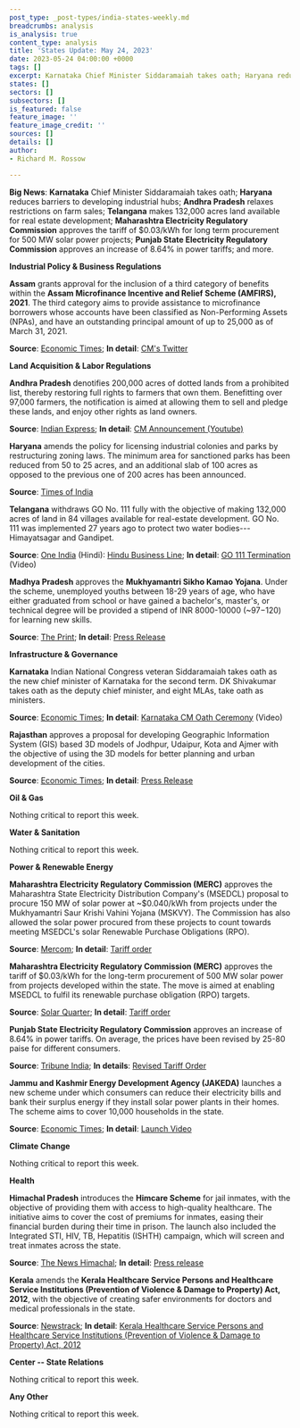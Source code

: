 ```yaml
---
post_type: _post-types/india-states-weekly.md
breadcrumbs: analysis
is_analysis: true
content_type: analysis
title: 'States Update: May 24, 2023'
date: 2023-05-24 04:00:00 +0000
tags: []
excerpt: Karnataka Chief Minister Siddaramaiah takes oath; Haryana reduces barriers to developing industrial hubs; Andhra Pradesh relaxes restrictions on farm sales; Telangana makes 132,000 acres land available for real estate development; Maharashtra Electricity Regulatory Commission** approves the tariff of $0.03/kWh for long term procurement for 500 MW solar power projects; Punjab State Electricity Regulatory Commission** approves an increase of 8.64% in power tariffs; and more.
states: []
sectors: []
subsectors: []
is_featured: false
feature_image: ''
feature_image_credit: ''
sources: []
details: []
author:
- Richard M. Rossow

---
```

**Big News**: **Karnataka** Chief Minister Siddaramaiah takes oath; **Haryana** reduces barriers to developing industrial hubs; **Andhra Pradesh** relaxes restrictions on farm sales; **Telangana** makes 132,000 acres land available for real estate development; **Maharashtra Electricity Regulatory Commission** approves the tariff of $0.03/kWh for long term procurement for 500 MW solar power projects; **Punjab State Electricity Regulatory Commission** approves an increase of 8.64% in power tariffs; and more.

**Industrial Policy & Business Regulations**  

**Assam** grants approval for the inclusion of a third category of benefits within the **Assam Microfinance Incentive and Relief Scheme (AMFIRS), 2021**. The third category aims to provide assistance to microfinance borrowers whose accounts have been classified as Non-Performing Assets (NPAs), and have an outstanding principal amount of up to 25,000 as of March 31, 2021. 

**Source**: [Economic Times](https://economictimes.indiatimes.com/news/economy/policy/assam-cabinet-approves-category-iii-of-microfinance-incentive-and-relief-scheme-extends-mou-with-37-lenders/articleshow/100363280.cms?from=mdr); **In detail**: [CM's Twitter](https://twitter.com/ranojpeguassam/status/1659545339517607938/photo/1)

**Land Acquisition & Labor Regulations**  

**Andhra Pradesh** denotifies 200,000 acres of dotted lands from a prohibited list, thereby restoring full rights to farmers that own them. Benefitting over 97,000 farmers, the notification is aimed at allowing them to sell and pledge these lands, and enjoy other rights as land owners. 

**Source**: [Indian Express](https://indianexpress.com/article/cities/hyderabad/andhra-govt-british-era-dotted-lands-8614130/); **In detail**: [CM Announcement (Youtube)](https://www.youtube.com/watch?v=5f7ncCJottY)

**Haryana** amends the policy for licensing industrial colonies and parks by restructuring zoning laws. The minimum area for sanctioned parks has been reduced from 50 to 25 acres, and an additional slab of 100 acres as opposed to the previous one of 200 acres has been announced. 

**Source**: [Times of India](https://timesofindia.indiatimes.com/city/chandigarh/hry-amends-policy-for-licensing-indl-colonies/articleshowprint/100390070.cms)

**Telangana** withdraws GO No. 111 fully with the objective of making 132,000 acres of land in 84 villages available for real-estate development. GO No. 111 was implemented 27 years ago to protect two water bodies--- Himayatsagar and Gandipet. 

**Source**: [One India](https://hindi.oneindia.com/news/jaipur/rajasthan-news-rs-13-26-crore-approved-for-drinking-water-in-shyam-nagar-jaipur-773390.html) (Hindi): [Hindu Business Line](https://www.thehindubusinessline.com/news/telangana-cabinet-to-withdraw-the-go-111/article66867024.ece); **In detail**: [GO 111 Termination](https://www.youtube.com/watch?v=NBcXzLtIibw) (Video)

**Madhya Pradesh** approves the **Mukhyamantri Sikho Kamao Yojana**. Under the scheme, unemployed youths between 18-29 years of age, who have either graduated from school or have gained a bachelor's, master's, or technical degree will be provided a stipend of INR 8000-10000 (~$97-$120) for learning new skills. 

**Source**: [The Print](https://theprint.in/india/mp-cabinet-approves-learn-and-earn-scheme-for-unemployed-youths-cm-chouhan/1579036/); **In detail**: [Press Release](https://www.mpinfo.org/Home/TodaysNews#Mukhya-Mantri-Sikho-Kamao-Yojana-will-provide-new-opportunities-for-employment,-progress-and-development-to-the-youths:-CM-Shri-Chouhan-20230517N110)

**Infrastructure & Governance**  

**Karnataka** Indian National Congress veteran Siddaramaiah takes oath as the new chief minister of Karnataka for the second term. DK Shivakumar takes oath as the deputy chief minister, and eight MLAs, take oath as ministers. 

**Source**: [Economic Times](https://economictimes.indiatimes.com/news/politics-and-nation/congress-siddaramaiah-sworn-in-as-karnataka-cm-dk-shivakumar-takes-oath-as-his-deputy/articleshow/100374408.cms#:~:text=Congress%20veteran%20Siddharamaiah%20on%20Sunday,office%20at%20Bengaluru's%20Kanteerava%20Stadium.); **In detail**: [Karnataka CM Oath Ceremony](https://www.youtube.com/watch?v=e48MUcGrKQM) (Video)

**Rajasthan** approves a proposal for developing Geographic Information System (GIS) based 3D models of Jodhpur, Udaipur, Kota and Ajmer with the objective of using the 3D models for better planning and urban development of the cities. 

**Source**: [Economic Times](https://economictimes.indiatimes.com/news/india/rajasthan-government-approves-proposal-to-create-gis-based-3d-models-of-4-cities/articleshow/100380544.cms?from=mdr); **In detail**: [Press Release](https://cmo.rajasthan.gov.in/pressreleasedetail/110516)

**Oil & Gas**  

Nothing critical to report this week.  

**Water & Sanitation**  

Nothing critical to report this week.  

**Power & Renewable Energy**  

**Maharashtra Electricity Regulatory Commission (MERC)** approves the Maharashtra State Electricity Distribution Company's (MSEDCL) proposal to procure 150 MW of solar power at ~$0.040/kWh from projects under the Mukhyamantri Saur Krishi Vahini Yojana (MSKVY). The Commission has also allowed the solar power procured from these projects to count towards meeting MSEDCL's solar Renewable Purchase Obligations (RPO). 

**Source**: [Mercom](https://www.mercomindia.com/maharashtra-tariff-150-mw-solar-power); **In detail**: [Tariff order](https://merc.gov.in/wp-content/uploads/2023/05/Order-43-of-2023.pdf)

**Maharashtra Electricity Regulatory Commission (MERC)** approves the tariff of $0.03/kWh for the long-term procurement of 500 MW solar power from projects developed within the state. The move is aimed at enabling MSEDCL to fulfil its renewable purchase obligation (RPO) targets. 

**Source**: [Solar Quarter](https://solarquarter.com/2023/05/22/merc-approves-%E2%82%B92-90-tariff-for-procuring-500-mw-of-solar-power-on-long-term-basis-in-maharashtra/); **In detail**: [Tariff order](https://merc.gov.in/wp-content/uploads/2023/05/Order-41-of-2023.pdf)

**Punjab State Electricity Regulatory Commission** approves an increase of 8.64% in power tariffs. On average, the prices have been revised by 25-80 paise for different consumers.  

**Source**: [Tribune India](https://www.tribuneindia.com/news/punjab/punjab-increases-electricity-tariff-bhagwant-mann-says-it-wont-affect-common-man-508034); **In details**: [Revised Tariff Order](https://pserc.gov.in/pages/Tariff%20for%20FY%202022-23.pdf)

**Jammu and Kashmir Energy Development Agency (JAKEDA)** launches a new scheme under which consumers can reduce their electricity bills and bank their surplus energy if they install solar power plants in their homes. The scheme aims to cover 10,000 households in the state. 

**Source**: [Economic Times](https://economictimes.indiatimes.com/industry/renewables/jk-to-push-solar-energy-to-cut-consumers-electricity-bills/articleshow/100305702.cms); **In detail**: [Launch Video](https://www.youtube.com/watch?v=cw9UfbfIBqE)

**Climate Change**

Nothing critical to report this week.  

**Health**   

**Himachal Pradesh** introduces the **Himcare Scheme** for jail inmates, with the objective of providing them with access to high-quality healthcare. The initiative aims to cover the cost of premiums for inmates, easing their financial burden during their time in prison. The launch also included the Integrated STI, HIV, TB, Hepatitis (ISHTH) campaign, which will screen and treat inmates across the state. 

**Source**: [The News Himachal](https://thenewshimachal.com/2023/05/himachal-pradesh-cm-launches-himcare-scheme-for-jail-inmates-ensuring-quality-healthcare/); **In detail**: [Press release](http://himachalpr.gov.in/OnePressRelease.aspx?Language=1&ID=27197)

**Kerala** amends the **Kerala Healthcare Service Persons and Healthcare Service Institutions (Prevention of Violence & Damage to Property) Act, 2012**, with the objective of creating safer environments for doctors and medical professionals in the state. 

**Source**: [Newstrack](https://english.newstracklive.com/news/hospital-protection-ordinance-approved-in-kerala-to-ensure-safety-of-health-staff-sc1-nu318-ta318-1277033-1.html); **In detail**: [Kerala Healthcare Service Persons and Healthcare Service Institutions (Prevention of Violence & Damage to Property) Act, 2012](https://prsindia.org/files/bills_acts/acts_states/kerala/2012/2012KERALA14.pdf)

**Center -- State Relations**  

Nothing critical to report this week.  

**Any Other**

Nothing critical to report this week.